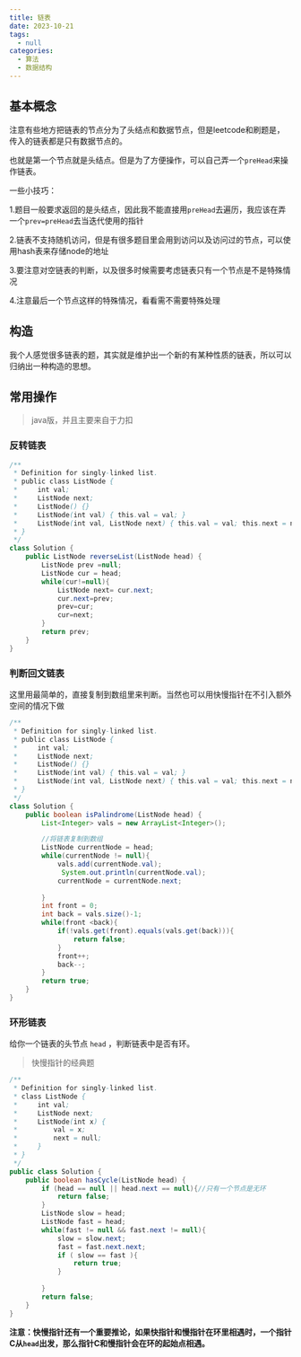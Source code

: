 ```yaml
---
title: 链表
date: 2023-10-21
tags: 
  - null
categories:  
  - 算法
  - 数据结构		
---
```


## 基本概念

注意有些地方把链表的节点分为了头结点和数据节点，但是leetcode和刷题是，传入的链表都是只有数据节点的。

也就是第一个节点就是头结点。但是为了方便操作，可以自己弄一个`preHead`来操作链表。

一些小技巧：

1.题目一般要求返回的是头结点，因此我不能直接用`preHead`去遍历，我应该在弄一个`prev=preHead`去当迭代使用的指针

2.链表不支持随机访问，但是有很多题目里会用到访问以及访问过的节点，可以使用hash表来存储node的地址

3.要注意对空链表的判断，以及很多时候需要考虑链表只有一个节点是不是特殊情况

4.注意最后一个节点这样的特殊情况，看看需不需要特殊处理

## 构造

我个人感觉很多链表的题，其实就是维护出一个新的有某种性质的链表，所以可以归纳出一种构造的思想。

## 常用操作

> java版，并且主要来自于力扣

### 反转链表

```java
/**
 * Definition for singly-linked list.
 * public class ListNode {
 *     int val;
 *     ListNode next;
 *     ListNode() {}
 *     ListNode(int val) { this.val = val; }
 *     ListNode(int val, ListNode next) { this.val = val; this.next = next; }
 * }
 */
class Solution {
    public ListNode reverseList(ListNode head) {
        ListNode prev =null;
        ListNode cur = head;
        while(cur!=null){
            ListNode next= cur.next;
            cur.next=prev;
            prev=cur;
            cur=next;
        }
        return prev;
    }
}
```

### 判断回文链表

这里用最简单的，直接复制到数组里来判断。当然也可以用快慢指针在不引入额外空间的情况下做

```java
/**
 * Definition for singly-linked list.
 * public class ListNode {
 *     int val;
 *     ListNode next;
 *     ListNode() {}
 *     ListNode(int val) { this.val = val; }
 *     ListNode(int val, ListNode next) { this.val = val; this.next = next; }
 * }
 */
class Solution {
    public boolean isPalindrome(ListNode head) {
        List<Integer> vals = new ArrayList<Integer>();

        //将链表复制到数组
        ListNode currentNode = head;
        while(currentNode != null){
            vals.add(currentNode.val);
             System.out.println(currentNode.val);
            currentNode = currentNode.next;
           
        }
        int front = 0;
        int back = vals.size()-1;
        while(front <back){
            if(!vals.get(front).equals(vals.get(back))){
                return false;
            }
            front++;
            back--;
        }
        return true;
    }
}
```

### 环形链表

给你一个链表的头节点 `head` ，判断链表中是否有环。

> 快慢指针的经典题

```java
/**
 * Definition for singly-linked list.
 * class ListNode {
 *     int val;
 *     ListNode next;
 *     ListNode(int x) {
 *         val = x;
 *         next = null;
 *     }
 * }
 */
public class Solution {
    public boolean hasCycle(ListNode head) {
        if (head == null || head.next == null){//只有一个节点是无环
            return false;
        }
        ListNode slow = head;
        ListNode fast = head;
        while(fast != null && fast.next != null){
            slow = slow.next;
            fast = fast.next.next;
            if ( slow == fast ){
                return true;
            } 
            
        }
        return false;
    }
}
```

**注意：快慢指针还有一个重要推论，如果快指针和慢指针在环里相遇时，一个指针C从`head`出发，那么指针C和慢指针会在环的起始点相遇。**